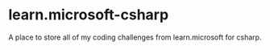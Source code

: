 # learn.microsoft-csharp
A place to store all of my coding challenges from learn.microsoft for csharp.
